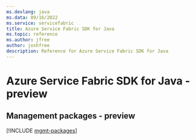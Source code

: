 ```yaml
---
ms.devlang: java
ms.data: 09/16/2022
ms.service: servicefabric
title: Azure Service Fabric SDK for Java
ms.topic: reference
ms.author: jfree
author: joshfree
description: Reference for Azure Service Fabric SDK for Java
---
```

# Azure Service Fabric SDK for Java - preview

## Management packages - preview
[!INCLUDE [mgmt-packages](service-fabric-mgmt-index.md)]